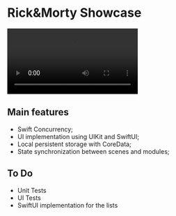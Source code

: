 # Rick&Morty Showcase

![](https://github.com/Gogka/rick-morty-showcase/blob/main/showcase.mp4)

## Main features

* Swift Concurrency;
* UI implementation using UIKit and SwiftUI;
* Local persistent storage with CoreData;
* State synchronization between scenes and modules;

## To Do
* Unit Tests
* UI Tests
* SwiftUI implementation for the lists